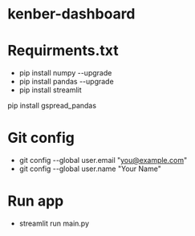 # kenber-dashboard

# Requirments.txt
- pip install numpy --upgrade
- pip install pandas --upgrade
- pip install streamlit

pip install gspread_pandas


















# Git config
- git config --global user.email "you@example.com"
- git config --global user.name "Your Name"

# Run app
- streamlit run main.py